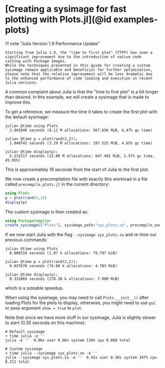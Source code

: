 # [Creating a sysimage for fast plotting with Plots.jl](@id examples-plots)

!!! note "Julia Version 1.9 Performance Update"

    Starting from Julia 1.9, the "time to first plot" (TTFP) has seen a
    significant improvement due to the introduction of native code
    caching with Package Images.
    While the techniques presented in this guide for creating a custom
    sysimage remain applicable and beneficial for further optimization,
    please note that the relative improvement will be less dramatic due
    to the enhanced performance of code loading and execution in recent
    Julia versions.

A common complaint about Julia is that the "time to first plot" is a bit
longer than desired. In this example, we will create a sysimage that is made
to improve this.

To get a reference, we measure the time it takes to create the first plot with
the default sysimage:

```julia-repl
julia> @time using Plots
  2.943946 seconds (8.11 M allocations: 567.656 MiB, 6.47% gc time)

julia> @time p = plot(rand(2,2));
  1.940742 seconds (3.29 M allocations: 197.525 MiB, 4.65% gc time)

julia> @time display(p);
  5.132217 seconds (15.00 M allocations: 847.491 MiB, 2.57% gc time, 45.95%)
```

This is approximately 19 seconds from the start of Julia to the first plot.

We now create a precompilation file with exactly this workload in a file called `precompile_plots.jl` in the current directory:


```julia
using Plots
p = plot(rand(2,2))
display(p)
```

The custom sysimage is then created as:

```julia
using PackageCompiler
create_sysimage(["Plots"], sysimage_path="sys_plots.so", precompile_execution_file="precompile_plots.jl")
```

If we now start Julia with the flag `--sysimage sys_plots.so` and re-time our previous commands:

```julia-repl
julia> @time using Plots
  0.000159 seconds (1.07 k allocations: 79.797 KiB)

julia> @time p = plot(rand(2,2));
  0.037670 seconds (74.09 k allocations: 4.703 MiB)

julia> @time display(p);
  0.331869 seconds (278.38 k allocations: 7.900 MiB)
```

which is a sizeable speedup. 

When using the sysimage, you may need to call `Plots.__init__()` after loading
Plots for the plots to display; otherwise, you might need to use `gui` or 
pass argument `show = true` to `plot`.

Note that since we have more stuff in our sysimage, Julia is slightly slower to
start (0.35 seconds on this machine):

```
# Default sysimage
➜ time julia -e ''                        
julia -e ''  0.06s user 0.06s system 130% cpu 0.088 total

# Custom sysimage
➜ time julia --sysimage sys_plots.so -e ''
julia --sysimage sys_plots.so -e ''  0.43s user 0.30s system 347% cpu 0.211 total
```
